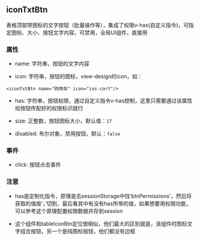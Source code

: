 ## iconTxtBtn
表格顶部带图标的文字按钮（批量操作等），集成了权限v-has(自定义指令)，可指定图标、大小、按钮文字内容，可禁用，全局UI组件，直接用

### 属性
* name: 字符串，按钮的文字内容

* icon: 字符串，按钮的图标，view-design的icon，如：
```angular2html
<iconTxtBtn name="购物车" icon="ios-cart"/>
```

* has: 字符串，按钮权限，通过自定义指令v-has控制，这里只需要通过该属性给按钮传配好的权限标识就行

* size: 正整数，按钮图标大小，默认值：`17`

* disabled: 布尔对象，禁用按钮，默认：`false`
### 事件
* click: 按钮点击事件
### 注意
* has是定制化指令，原理是去sessionStorage中找‘btnPermissions’，然后将获取的值按‘，’切割，最后看其中有没有has所带的值，如果想要用权限功能，可以参考这个原理配置权限数据并存到session

* 这个组件和tableIconBtn定位很相似，他们最大的区别就是，该组件时图标文字组合按钮，另一个是纯图标按钮，他们都没有边框
